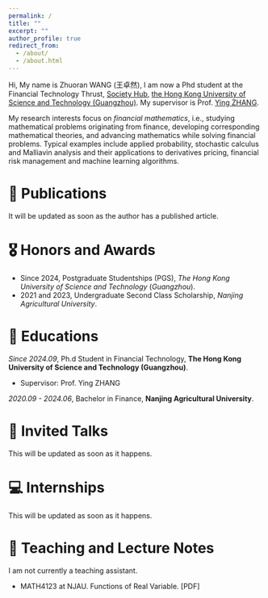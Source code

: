 ```yaml
---
permalink: /
title: ""
excerpt: ""
author_profile: true
redirect_from: 
  - /about/
  - /about.html
---
```


Hi, My name is Zhuoran WANG (王卓然), I am now a Phd student at the Financial Technology Thrust, [Society Hub](https://soch.hkust-gz.edu.cn/), [the Hong Kong University of Science and Technology (Guangzhou)](https://www.hkust-gz.edu.cn/). My supervisor is Prof. [Ying ZHANG](https://sites.google.com/view/ying-zhang/home?authuser=0).

My research interests focus on *financial mathematics*, i.e., studying mathematical problems originating from finance, developing corresponding mathematical theories, and advancing mathematics while solving financial problems. Typical examples include applied probability, stochastic calculus and Malliavin analysis and their applications to derivatives pricing, financial risk management and machine learning algorithms.

# 📝 Publications 
It will be updated as soon as the author has a published article.

# 🎖 Honors and Awards
- Since 2024, Postgraduate Studentships (PGS), *The Hong Kong University of Science and Technology* (*Guangzhou*).
- 2021 and 2023, Undergraduate Second Class Scholarship, *Nanjing Agricultural University*.

# 📖 Educations
*Since 2024.09*, Ph.d Student in Financial Technology, **The Hong Kong University of Science and Technology (Guangzhou)**.
+ Supervisor: Prof. Ying ZHANG

*2020.09 - 2024.06*, Bachelor in Finance, **Nanjing Agricultural University**.

# 💬 Invited Talks
This will be updated as soon as it happens.

# 💻 Internships
This will be updated as soon as it happens.

# 📘 Teaching and Lecture Notes
I am not currently a teaching assistant.
+ MATH4123 at NJAU. Functions of Real Variable. [PDF]
